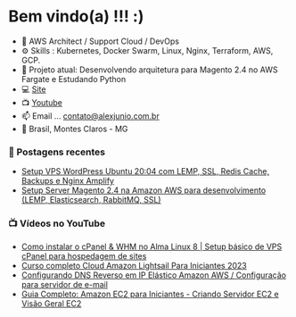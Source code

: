# Bem vindo(a) !!! :)

- 💼 AWS Architect / Support Cloud / DevOps 
- ⚙️ Skills : Kubernetes, Docker Swarm, Linux, Nginx, Terraform, AWS, GCP.
- 📙 Projeto atual: Desenvolvendo arquitetura para Magento 2.4 no AWS Fargate e Estudando Python
- 💻 [Site](https://alexjunio.com.br) <br>
- 📺 [Youtube](https://www.youtube.com/@alejuniocloud) <br>
- 📫 Email ... contato@alexjunio.com.br
- 🏡 Brasil, Montes Claros - MG


### 📕 Postagens recentes 

<!-- BLOG:START -->
- [Setup VPS WordPress Ubuntu 20:04 com LEMP, SSL, Redis Cache, Backups e Nginx Amplify](https://alexjunio.com.br/wordpress/hospedagem-wordpress-configurando-vps/)
- [Setup Server Magento 2.4 na Amazon AWS para desenvolvimento (LEMP, Elasticsearch, RabbitMQ, SSL)](https://alexjunio.com.br/magento/introducao-magento-2-amazon-aws/)

<!-- BLOG:END -->

### 📺 Vídeos no YouTube

<!-- YOUTUBE:START -->
- [Como instalar o cPanel & WHM no Alma Linux 8 | Setup básico de VPS cPanel para hospedagem de sites]([https://www.youtube.com/watch?v=wkp4hs_i2t4](https://www.youtube.com/watch?v=nA0xH0iYoDE))
- [Curso completo Cloud Amazon Lightsail Para Iniciantes 2023](https://www.youtube.com/watch?v=qQHVDePXvq0)
- [Configurando DNS Reverso em IP Elástico Amazon AWS / Configuração para servidor de e-mail ](https://www.youtube.com/watch?v=NWC8Bz3wMKE)
- [Guia Completo: Amazon EC2 para Iniciantes - Criando Servidor EC2 e Visão Geral EC2 ](https://www.youtube.com/watch?v=fe6TJ1l4JhA)
<!-- YOUTUBE:END -->


<!---
alejunio/alejunio is a ✨ special ✨ repository because its `README.md` (this file) appears on your GitHub profile.
You can click the Preview link to take a look at your changes.
--->
